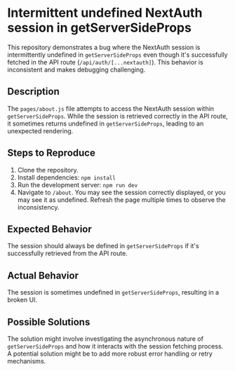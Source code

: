 # Intermittent undefined NextAuth session in getServerSideProps

This repository demonstrates a bug where the NextAuth session is intermittently undefined in `getServerSideProps` even though it's successfully fetched in the API route (`/api/auth/[...nextauth]`). This behavior is inconsistent and makes debugging challenging.

## Description
The `pages/about.js` file attempts to access the NextAuth session within `getServerSideProps`.  While the session is retrieved correctly in the API route, it sometimes returns undefined in `getServerSideProps`, leading to an unexpected rendering.

## Steps to Reproduce
1. Clone the repository.
2. Install dependencies: `npm install`
3. Run the development server: `npm run dev`
4. Navigate to `/about`. You may see the session correctly displayed, or you may see it as undefined.  Refresh the page multiple times to observe the inconsistency.

## Expected Behavior
The session should always be defined in `getServerSideProps` if it's successfully retrieved from the API route.

## Actual Behavior
The session is sometimes undefined in `getServerSideProps`, resulting in a broken UI.

## Possible Solutions
The solution might involve investigating the asynchronous nature of `getServerSideProps` and how it interacts with the session fetching process. A potential solution might be to add more robust error handling or retry mechanisms. 